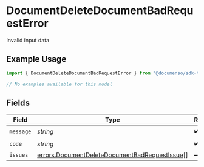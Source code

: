 # DocumentDeleteDocumentBadRequestError

Invalid input data

## Example Usage

```typescript
import { DocumentDeleteDocumentBadRequestError } from "@documenso/sdk-typescript/models/errors";

// No examples available for this model
```

## Fields

| Field                                                                                                          | Type                                                                                                           | Required                                                                                                       | Description                                                                                                    |
| -------------------------------------------------------------------------------------------------------------- | -------------------------------------------------------------------------------------------------------------- | -------------------------------------------------------------------------------------------------------------- | -------------------------------------------------------------------------------------------------------------- |
| `message`                                                                                                      | *string*                                                                                                       | :heavy_check_mark:                                                                                             | N/A                                                                                                            |
| `code`                                                                                                         | *string*                                                                                                       | :heavy_check_mark:                                                                                             | N/A                                                                                                            |
| `issues`                                                                                                       | [errors.DocumentDeleteDocumentBadRequestIssue](../../models/errors/documentdeletedocumentbadrequestissue.md)[] | :heavy_minus_sign:                                                                                             | N/A                                                                                                            |